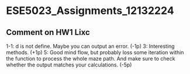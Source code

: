# ESE5023_Assignments_12132224

## Comment on HW1 Lixc
1-1: d is not define. Maybe you can output an error. (-1p)
3: Interesting methods. (+1p)
5: Good mind flow, but probably loss some iteration within the function to process the whole maze path. And make sure to check whether the output matches your calculations. (-5p)
